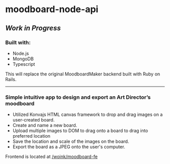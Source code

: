 # moodboard-node-api

## _Work in Progress_

### Built with:

- Node.js
- MongoDB
- Typescript

This will replace the original MoodboardMaker backend built with Ruby on Rails.

---

### Simple intuitive app to design and export an Art Director’s moodboard

- Utilized Konvajs HTML canvas framework to drop and drag images on a user-created board.
- Create and name a new board.
- Upload multiple images to DOM to drag onto a board to drag into preferred location
- Save the location and scale of the images on the board.
- Export the board as a JPEG onto the user's computer.

Frontend is located at [/woink/moodboard-fe](https://github.com/woink/moodboard-fe)
